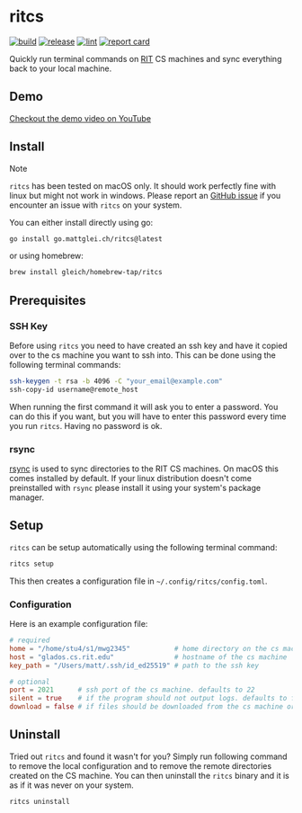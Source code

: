 # ritcs

[![build](https://github.com/gleich/ritcs/actions/workflows/build.yml/badge.svg)](https://github.com/gleich/ritcs/actions/workflows/build.yml)
[![release](https://github.com/gleich/ritcs/actions/workflows/release.yml/badge.svg)](https://github.com/gleich/ritcs/actions/workflows/release.yml)
[![lint](https://github.com/gleich/ritcs/actions/workflows/lint.yml/badge.svg)](https://github.com/gleich/ritcs/actions/workflows/lint.yml)
[![report card](https://goreportcard.com/badge/go.mattglei.ch/ritcs)](https://goreportcard.com/report/go.mattglei.ch/ritcs)

Quickly run terminal commands on [RIT](https://www.rit.edu/) CS machines and sync everything back to your local machine.

## Demo

[Checkout the demo video on YouTube](https://youtu.be/CE1aEBBX1eY)

## Install

<!-- prettier-ignore -->
> [!NOTE]
> `ritcs` has been tested on macOS only. It should work perfectly fine with linux but might not work in windows. Please report an [GitHub issue](https://github.com/gleich/ritcs/issues/new) if you encounter an issue with `ritcs` on your system.

You can either install directly using go:

```bash
go install go.mattglei.ch/ritcs@latest
```

or using homebrew:

```bash
brew install gleich/homebrew-tap/ritcs
```

## Prerequisites

### SSH Key

Before using `ritcs` you need to have created an ssh key and have it copied over to the cs machine you want to ssh into. This can be done using the following terminal commands:

```bash
ssh-keygen -t rsa -b 4096 -C "your_email@example.com"
ssh-copy-id username@remote_host
```

When running the first command it will ask you to enter a password. You can do this if you want, but you will have to enter this password every time you run `ritcs`. Having no password is ok.

### rsync

[rsync](https://en.wikipedia.org/wiki/Rsync) is used to sync directories to the RIT CS machines. On macOS this comes installed by default. If your linux distribution doesn't come preinstalled with `rsync` please install it using your system's package manager.

## Setup

`ritcs` can be setup automatically using the following terminal command:

```bash
ritcs setup
```

This then creates a configuration file in `~/.config/ritcs/config.toml`.

### Configuration

Here is an example configuration file:

```toml
# required
home = "/home/stu4/s1/mwg2345"           # home directory on the cs machine
host = "glados.cs.rit.edu"               # hostname of the cs machine
key_path = "/Users/matt/.ssh/id_ed25519" # path to the ssh key

# optional
port = 2021      # ssh port of the cs machine. defaults to 22
silent = true    # if the program should not output logs. defaults to false
download = false # if files should be downloaded from the cs machine or not. defaults to true
```

## Uninstall

Tried out `ritcs` and found it wasn't for you? Simply run following command to remove the local configuration and to remove the remote directories created on the CS machine. You can then uninstall the `ritcs` binary and it is as if it was never on your system.

```bash
ritcs uninstall
```
